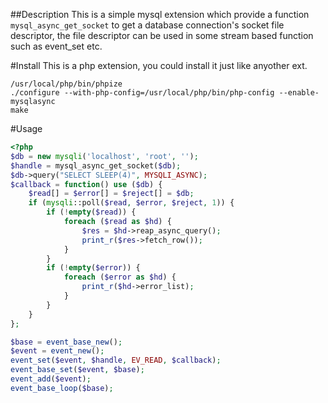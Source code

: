##Description
This is a simple mysql extension which provide a function `mysql_async_get_socket` to get a database connection's socket file descriptor, the file descriptor can be used in some stream based function such as event_set etc.

#Install
This is a php extension, you could install it just like anyother ext.
```
/usr/local/php/bin/phpize
./configure --with-php-config=/usr/local/php/bin/php-config --enable-mysqlasync
make
```

#Usage
```php
<?php
$db = new mysqli('localhost', 'root', '');
$handle = mysql_async_get_socket($db);
$db->query("SELECT SLEEP(4)", MYSQLI_ASYNC);
$callback = function() use ($db) {
    $read[] = $error[] = $reject[] = $db;
    if (mysqli::poll($read, $error, $reject, 1)) {
        if (!empty($read)) {
            foreach ($read as $hd) {
                $res = $hd->reap_async_query();
                print_r($res->fetch_row());
            }
        }
        if (!empty($error)) {
            foreach ($error as $hd) {
                print_r($hd->error_list);
            }
        }
    }
};

$base = event_base_new();
$event = event_new();
event_set($event, $handle, EV_READ, $callback);
event_base_set($event, $base);
event_add($event);
event_base_loop($base);
```

